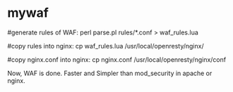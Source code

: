 # mywaf

#generate rules of WAF:
perl parse.pl rules/*.conf > waf_rules.lua

#copy rules into nginx:
cp waf_rules.lua /usr/local/openresty/nginx/

#copy nginx.conf into nginx:
cp nginx.conf /usr/local/openresty/nginx/conf

Now, WAF is done.
Faster and Simpler than mod_security in apache or nginx.